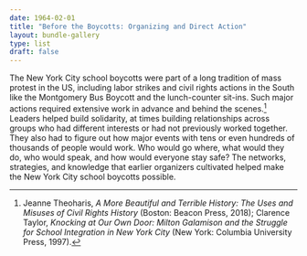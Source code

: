 ```yaml
---
date: 1964-02-01
title: "Before the Boycotts: Organizing and Direct Action"
layout: bundle-gallery
type: list
draft: false
---
```


The New York City school boycotts were part of a long tradition of mass protest in the US, including labor strikes and civil rights actions in the South like the Montgomery Bus Boycott and the lunch-counter sit-ins. Such major actions required extensive work in advance and behind the scenes.[^1]  Leaders helped build solidarity, at times building relationships across groups who had different interests or had not previously worked together. They also had to figure out how major events with tens or even hundreds of thousands of people would work. Who would go where, what would they do, who would speak, and how would everyone stay safe? The networks, strategies, and knowledge that earlier organizers cultivated helped make the New York City school boycotts possible.

[^1]:  Jeanne Theoharis, *A More Beautiful and Terrible History: The Uses and Misuses of Civil Rights History* (Boston: Beacon Press, 2018); Clarence Taylor, *Knocking at Our Own Door: Milton Galamison and the Struggle for School Integration in New York City* (New York: Columbia University Press, 1997).  
